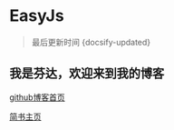 # EasyJs

> 最后更新时间  {docsify-updated}   

## 我是芬达，欢迎来到我的博客

[github博客首页](https://calmchang.github.io/easy-js/)

[简书主页](https://www.jianshu.com/u/c98325e7e350)